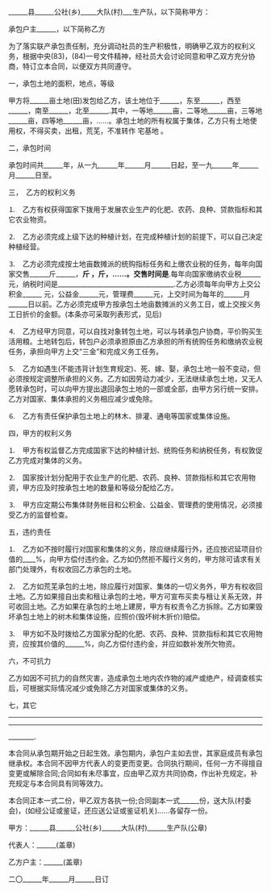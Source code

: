 
 


______县______公社(乡)_____大队(村)___生产队，以下简称甲方：


承包户主______，以下简称乙方


为了落实联产承包责任制，充分调动社员的生产积极性，明确甲乙双方的权利义务，根据中央(83)，(84)一号文件精神，经社员大会讨论同意和甲乙双方充分协商，特订立本合同，以便双方共同遵守。


一，承包土地的面积，地点，等级


甲方将______亩土地(田)发包给乙方，该土地位于______，东至______，西至______，南至______，北至______.其中，一等地______亩，二等地______亩，三等地______亩，四等地______亩，……。承包土地的所有权属于集体，乙方只有土地使用权，不得买卖，出租，荒芜，不准转作
宅基地
。


二，承包时间


承包时间共______年，从一九______年______月______日起，至一九______年______月______日至。


三，　乙方的权利义务


⒈　乙方有权获得国家下拨用于发展农业生产的化肥、农药、良种、贷款指标和其它农业物资。


⒉　乙方必须完成上级下达的种植计划，在完成种植计划的前提下，可以自己决定种植经营。


⒊　乙方必须完成按土地亩数摊派的统购指标任务和上缴农业税的任务，每年向国家交售______斤______，______斤 ______，______斤______，……。交售时间是____________.每年向国家缴纳农业税______元，纳税时间是____________________________________.乙方必须每年向甲方上交公积金______ 元，公益金______元，管理费______元，上交时间为每年的______月______日以前。乙方必须完成甲方按承包土地亩数摊派的义务工日，或上交按义务工日折价的金额。(本条亦可采取列表形式，见后)


⒋　乙方经甲方同意，可以自找对象转包土地，可以与转承包户协商，平价购买生活用粮。土地转包后，转包户必须承担原由乙方承担的所有统购任务和缴纳农业税任务，承担向甲方上交“三金”和完成义务工任务。


⒌　乙方如遇生(不能违背计划生育规定)、死、嫁、娶，承包土地一般不变动，但必须按规定调整所承担的义务。乙方如因劳动力减少，无法继续承包土地，又无人愿转承包时，可以向甲方提出退回承包土地的一部或全部，由甲方另行统一安排。乙方对国家、集体承担的义务相应减少或免除。


⒍　乙方有责任保护承包土地上的林木、排灌、通电等国家或集体设施。


四，甲方的权利义务


⒈　甲方有权监督乙方完成国家下达的种植计划、统购任务和纳税任务，有权敦促乙方完成对集体的义务。


⒉　国家按计划分配用于农业生产的化肥、农药、良种、贷款指标和其它农用物资，甲方应及时按承包土地的数量和等级分配给乙方。


⒊　甲方应定期公布集体财务帐目和公积金、公益金、管理费的使用情况，必须接受乙方的监督检查。


五，违约责任


⒈　乙方如不按时履行对国家和集体的义务，除应继续履行外，还应按迟延项目价值的____%，向甲方偿付违约金。乙方如仍然拒不履行义务的，甲方除可请求有关部门处理外，有权收回乙方承包的土地。


⒉　乙方如荒芜承包的土地，除应履行对国家、集体的一切义务外，甲方有权收回土地。乙方如果擅自出卖和租让承包的土地，甲方可宣布买卖与租让关系无效，并可收回土地。乙方如果在承包的土地上建房，甲方有权责令乙方拆除。乙方如果毁坏承包土地上的树木和集体设施，应照价(毁坏树木折价)赔偿。


⒊　甲方如不及时拨给乙方国家分配的化肥、农药、良种、贷款指标和其它农用物资，应按其价值的______%，向乙方偿付违约金，并应如数补发所欠物资。


六，不可抗力


乙方如因不可抗力的自然灾害，造成承包土地内农作物的减产或绝产，经调查核实后，可根据实际情况减少或免除乙方对国家或集体的义务。


七，其它


____________________________________________________________________


________________________________________________________________________


________.


本合同从承包期开始之日起生效。承包期内，承包户主如去世，其家庭成员有承包继承权。本合同不因甲方代表人的变更而变更。合同执行期间，任何一方不得擅自变更或解除合同;合同如有未尽事宜，应由甲乙双方共同协商，作出补充规定。补充规定与本合同具有同等效力。


本合同正本一式二份，甲乙双方各执一份;合同副本一式______份，送大队(村委会)，(如经公证或鉴证，还应送公证或鉴证机关)……各留存一份。


甲方：______县______公社(乡)______大队(村)______生产队(公章)


代表人：______(盖章)


乙方户主：______(盖章)


二〇______年______月______日订
 


 

 
 
 
 
 
  


  
 

  


  


  
 
 
 
 

